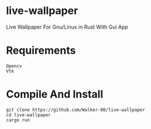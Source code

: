 # live-wallpaper
Live Wallpaper For Gnu/Linux in Rust With Gui App

# Requirements
```
Opencv
Vtk
```

# Compile And Install
```
git clone https://github.com/Walker-00/live-wallpaper
cd live-wallpaper
cargo run
```
